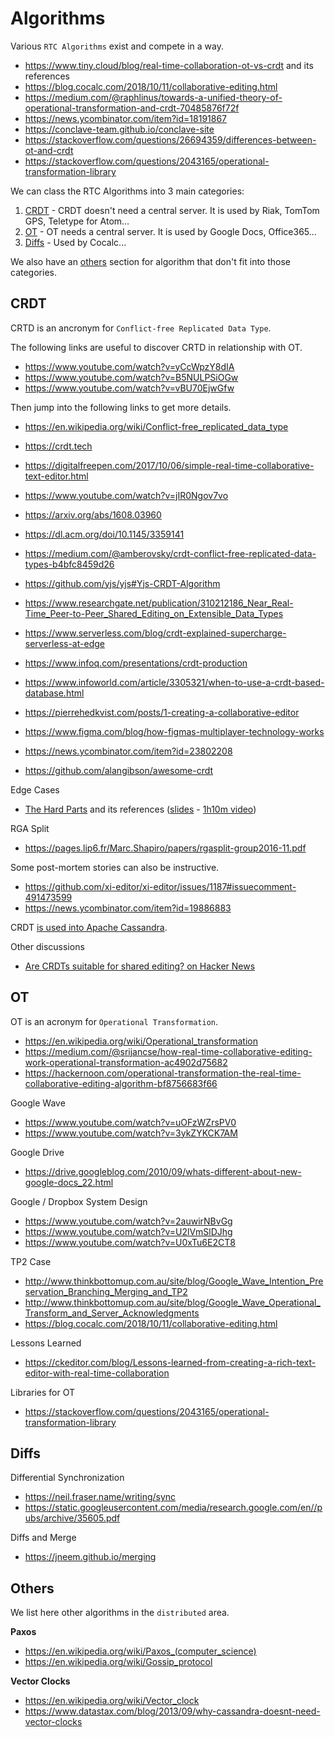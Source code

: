 # Algorithms

Various `RTC Algorithms` exist and compete in a way.

- <https://www.tiny.cloud/blog/real-time-collaboration-ot-vs-crdt> and its references
- <https://blog.cocalc.com/2018/10/11/collaborative-editing.html>
- <https://medium.com/@raphlinus/towards-a-unified-theory-of-operational-transformation-and-crdt-70485876f72f>
- <https://news.ycombinator.com/item?id=18191867>
- <https://conclave-team.github.io/conclave-site>
- <https://stackoverflow.com/questions/26694359/differences-between-ot-and-crdt>
- <https://stackoverflow.com/questions/2043165/operational-transformation-library>

We can class the RTC Algorithms into 3 main categories:

1. [CRDT](#crdt) - CRDT doesn't need a central server. It is used by Riak, TomTom GPS, Teletype for Atom...
2. [OT](#ot) - OT needs a central server. It is used by Google Docs, Office365...
3. [Diffs](#diffs) - Used by Cocalc...

We also have an [others](#others) section for algorithm that don't fit into those categories.

## CRDT

CRTD is an ancronym for `Conflict-free Replicated Data Type`.

The following links are useful to discover CRTD in relationship with OT.

- <https://www.youtube.com/watch?v=yCcWpzY8dIA>
- <https://www.youtube.com/watch?v=B5NULPSiOGw>
- <https://www.youtube.com/watch?v=vBU70EjwGfw>

Then jump into the following links to get more details.

- <https://en.wikipedia.org/wiki/Conflict-free_replicated_data_type>
- <https://crdt.tech>

- <https://digitalfreepen.com/2017/10/06/simple-real-time-collaborative-text-editor.html>
- <https://www.youtube.com/watch?v=jIR0Ngov7vo>

- <https://arxiv.org/abs/1608.03960>
- <https://dl.acm.org/doi/10.1145/3359141>

- <https://medium.com/@amberovsky/crdt-conflict-free-replicated-data-types-b4bfc8459d26>
- <https://github.com/yjs/yjs#Yjs-CRDT-Algorithm>
- <https://www.researchgate.net/publication/310212186_Near_Real-Time_Peer-to-Peer_Shared_Editing_on_Extensible_Data_Types>
- <https://www.serverless.com/blog/crdt-explained-supercharge-serverless-at-edge>
- <https://www.infoq.com/presentations/crdt-production>
- <https://www.infoworld.com/article/3305321/when-to-use-a-crdt-based-database.html>
- <https://pierrehedkvist.com/posts/1-creating-a-collaborative-editor>
- <https://www.figma.com/blog/how-figmas-multiplayer-technology-works>
- <https://news.ycombinator.com/item?id=23802208>
- <https://github.com/alangibson/awesome-crdt>

Edge Cases

- [The Hard Parts](https://martin.kleppmann.com/2020/07/06/crdt-hard-parts-hydra.html) and its references ([slides](https://speakerdeck.com/ept/crdts-the-hard-parts) - [1h10m video](https://www.youtube.com/watch?v=x7drE24geUw))

RGA Split

- <https://pages.lip6.fr/Marc.Shapiro/papers/rgasplit-group2016-11.pdf>

Some post-mortem stories can also be instructive.

- <https://github.com/xi-editor/xi-editor/issues/1187#issuecomment-491473599>
- <https://news.ycombinator.com/item?id=19886883>

CRDT [is used into Apache Cassandra](https://cassandra.apache.org/doc/latest/architecture/dynamo.html#dataset-partitioning-consistent-hashing).

Other discussions

- [Are CRDTs suitable for shared editing? on Hacker News](https://news.ycombinator.com/item?id=24176455)

## OT

OT is an acronym for `Operational Transformation`.

- <https://en.wikipedia.org/wiki/Operational_transformation>
- <https://medium.com/@srijancse/how-real-time-collaborative-editing-work-operational-transformation-ac4902d75682>
- <https://hackernoon.com/operational-transformation-the-real-time-collaborative-editing-algorithm-bf8756683f66>

Google Wave

- <https://www.youtube.com/watch?v=uOFzWZrsPV0>
- <https://www.youtube.com/watch?v=3ykZYKCK7AM>

Google Drive

- <https://drive.googleblog.com/2010/09/whats-different-about-new-google-docs_22.html>

Google / Dropbox System Design

- <https://www.youtube.com/watch?v=2auwirNBvGg>
- <https://www.youtube.com/watch?v=U2lVmSlDJhg>
- <https://www.youtube.com/watch?v=U0xTu6E2CT8>

TP2 Case

- <http://www.thinkbottomup.com.au/site/blog/Google_Wave_Intention_Preservation_Branching_Merging_and_TP2>
- <http://www.thinkbottomup.com.au/site/blog/Google_Wave_Operational_Transform_and_Server_Acknowledgments>
- <https://blog.cocalc.com/2018/10/11/collaborative-editing.html>

Lessons Learned

- <https://ckeditor.com/blog/Lessons-learned-from-creating-a-rich-text-editor-with-real-time-collaboration>

Libraries for OT

- <https://stackoverflow.com/questions/2043165/operational-transformation-library>

## Diffs

Differential Synchronization

- <https://neil.fraser.name/writing/sync>
- <https://static.googleusercontent.com/media/research.google.com/en//pubs/archive/35605.pdf>

Diffs and Merge

- <https://jneem.github.io/merging>

## Others

We list here other algorithms in the `distributed` area.

**Paxos**

- <https://en.wikipedia.org/wiki/Paxos_(computer_science)>
- <https://en.wikipedia.org/wiki/Gossip_protocol>

**Vector Clocks**

- <https://en.wikipedia.org/wiki/Vector_clock>
- <https://www.datastax.com/blog/2013/09/why-cassandra-doesnt-need-vector-clocks>
